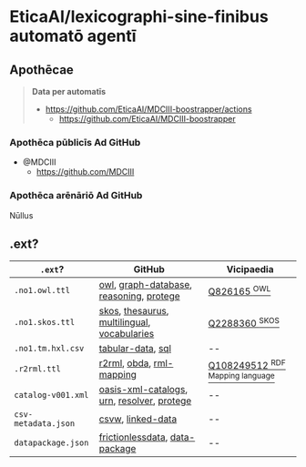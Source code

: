 # EticaAI/lexicographi-sine-finibus automatō agentī

<!--
- https://en.wikipedia.org/wiki/Ontology_components
  - https://en.wikipedia.org/wiki/Type%E2%80%93token_distinction
    - https://en.wikipedia.org/wiki/Map%E2%80%93territory_relation
-->

## Apothēcae

> **Data per automatīs**
>
> - https://github.com/EticaAI/MDCIII-boostrapper/actions
>   - https://github.com/EticaAI/MDCIII-boostrapper

### Apothēca pūblicīs Ad GitHub 
- @MDCIII
  - https://github.com/MDCIII

### Apothēca arēnāriō Ad GitHub

Nūllus

## .ext?

| `.ext`?             |  GitHub      | Vicipaedia           |
| ------------------- | ------------------- | ------------------- |
| `.no1.owl.ttl`      |  [owl](https://github.com/topics/owl), [graph-database](https://github.com/topics/graph-database), [reasoning](https://github.com/topics/reasoning), [protege](https://github.com/topics/protege) | [Q826165 <sup>OWL</sup>](https://www.wikidata.org/wiki/Q826165) |
| `.no1.skos.ttl`     | [skos](https://github.com/topics/skos), [thesaurus](https://github.com/topics/thesaurus), [multilingual](https://github.com/topics/multilingual), [vocabularies](https://github.com/topics/vocabularies) | [Q2288360 <sup>SKOS</sup>](https://www.wikidata.org/wiki/Q2288360) |
| `.no1.tm.hxl.csv`   | [tabular-data](https://github.com/topics/tabular-data), [sql](https://github.com/topics/sql) | -- |
| `.r2rml.ttl`  |  [r2rml](https://github.com/topics/r2rml), [obda](https://github.com/topics/obda), [rml-mapping](https://github.com/topics/rml-mapping) | [Q108249512 <sup>RDF Mapping language</sup>](https://www.wikidata.org/wiki/Q108249512) | [Q108249512 <sup>RDF Mapping language</sup>](https://www.wikidata.org/wiki/Q108249512 |
| `catalog-v001.xml`  | [oasis-xml-catalogs](https://github.com/topics/oasis-xml-catalogs), [urn](https://github.com/topics/urn), [resolver](https://github.com/topics/resolver), [protege](https://github.com/topics/protege) | -- |
| `csv-metadata.json`  |  [csvw](https://github.com/topics/csvw), [linked-data](https://github.com/topics/data-package) | -- |
| `datapackage.json`  |  [frictionlessdata](https://github.com/topics/frictionlessdata), [data-package](https://github.com/topics/data-package) | -- |


<!--
@TODO need to enable some way to keep alive before 60 days passed.
      See complaints and alternatives like:
      - https://github.community/t/no-notification-workflow-disabled-after-60-days/182169
      - https://github.com/gautamkrishnar/keepalive-workflow

@TODO create an organization profile README, see
      - https://docs.github.com/en/organizations/collaborating-with-groups-in-organizations/customizing-your-organizations-profile
        - .github/profile/README.md
      - Organization picture from https://unsplash.com/photos/_YzGQvASeMk


## Project test cases
- /workspace/git/mdciii/1568346_20220619
- https://github.com/MDCIII/1568346_20220619/

## Potential tools to look
- https://github.com/SDM-TIB/SDM-RDFizer
  - https://rml.io/implementation-report/
  - https://rml.io/docs/rml/data-retrieval/
    - https://github.com/RMLio/rml-fno-test-cases
- https://csvw.org/tools.html
- https://github.com/cldf/csvw

## Potential data sources
### Population
- https://github.com/datasets/population/issues/10
  - Worldbank
    - http://api.worldbank.org/v2/country/all/indicator/SP.POP.TOTL?format=jsonstat
  - https://data.worldbank.org/indicator/SP.POP.TOTL

## New formats?
- JSON stat (?): https://json-stat.org/

## Requires more tunning
- https://protegewiki.stanford.edu/wiki/Scalability_and_Tuning
  - > Projects larger than 100K frames typically required the use of the database backend. MySQL seems to give the best performance of the RDBM's that we have tested.
    - (Outdated, but exists) https://protegewiki.stanford.edu/wiki/ConvertToDBScript
  - > Ontop can (somewhat) work also with SQLite https://github.com/ontop/ontop/issues/134
    - Note to self: cli here https://ontop-vkg.org/guide/cli.html#
  - Ontop with database, turorial
    - https://ontop-vkg.org/tutorial/basic/setup.html#database-setup
      - https://ontop-vkg.org/tutorial/h2.zip -> /home/fititnt/Downloads/h2
      - jdbc:h2:~/Downloads/h2/university-session1
        - `SELECT "last_name" FROM "uni1"."academic" WHERE "position" = 1` worked
      - https://ontop-vkg.org/tutorial/basic/university.ttl
      - https://ontop-vkg.org/tutorial/basic/university.obda
      - https://ontop-vkg.org/tutorial/basic/university.properties
    - C***lho que tutorial super bacana https://ontop-vkg.org/tutorial/basic/university-1.html
      - TODO https://ontop-vkg.org/tutorial/interact/jupyter.html#sparqlwrapper
- https://www.researchgate.net/post/When-OWL-API-is-not-allowing-large-size-ontologies-then-how-we-are-going-to-handle-this-issue-for-a-large-application
  - > "Note that ontologies are more oriented to capture and model the intensional dimension of the data (the schema), instead of the actual data. I recommend you to read the works on the OWL-DL Lite segment, which allows to handle the T-BOX in memory, while storing and handling the A-BOX in an external database, providing you the scalability you might be looking for. You might find the works by Diego Calvanese and Mariano Rodríguez Muro on Query rewriting useful .
- 

```
@prefix : <http://example.org/voc#> .
@prefix foaf: <http://xmlns.com/foaf/0.1/> .
@prefix rdf: <http://www.w3.org/1999/02/22-rdf-syntax-ns#> .
@prefix rr: <http://www.w3.org/ns/r2rml#> .
@prefix xsd: <http://www.w3.org/2001/XMLSchema#> .

<urn:uni1-student> a rr:TriplesMap;
  rr:logicalTable [ a rr:R2RMLView;
      rr:sqlQuery "SELECT * FROM \"uni1\".\"student\""
    ];
  rr:predicateObjectMap [ a rr:PredicateObjectMap;
      rr:objectMap [ a rr:ObjectMap, rr:TermMap;
          rr:column "first_name";
          rr:datatype xsd:string;
          rr:termType rr:Literal
        ];
      rr:predicate foaf:firstName
    ], [ a rr:PredicateObjectMap;
      rr:objectMap [ a rr:ObjectMap, rr:TermMap;
          rr:column "last_name";
          rr:datatype xsd:string;
          rr:termType rr:Literal
        ];
      rr:predicate foaf:lastName
    ];
  rr:subjectMap [ a rr:SubjectMap, rr:TermMap;
      rr:class :Student;
      rr:template "http://example.org/voc#uni1/student/{s_id}";
      rr:termType rr:IRI
    ] .

<urn:uni1-academic> a rr:TriplesMap;
  rr:logicalTable [ a rr:R2RMLView;
      rr:sqlQuery """SELECT *
FROM \"uni1\".\"academic\""""
    ];
  rr:predicateObjectMap [ a rr:PredicateObjectMap;
      rr:objectMap [ a rr:ObjectMap, rr:TermMap;
          rr:column "first_name";
          rr:datatype xsd:string;
          rr:termType rr:Literal
        ];
      rr:predicate foaf:firstName
    ], [ a rr:PredicateObjectMap;
      rr:objectMap [ a rr:ObjectMap, rr:TermMap;
          rr:column "last_name";
          rr:datatype xsd:string;
          rr:termType rr:Literal
        ];
      rr:predicate foaf:lastName
    ];
  rr:subjectMap [ a rr:SubjectMap, rr:TermMap;
      rr:class :FacultyMember;
      rr:template "http://example.org/uni1/academic/{a_id}";
      rr:termType rr:IRI
    ] .

<urn:uni1-course> a rr:TriplesMap;
  rr:logicalTable [ a rr:R2RMLView;
      rr:sqlQuery """SELECT *
FROM \"uni1\".\"course\""""
    ];
  rr:predicateObjectMap [ a rr:PredicateObjectMap;
      rr:objectMap [ a rr:ObjectMap, rr:TermMap;
          rr:column "title";
          rr:termType rr:Literal
        ];
      rr:predicate :title
    ], [ a rr:PredicateObjectMap;
      rr:object <http://example.org/uni1/university>;
      rr:predicate :isGivenAt
    ];
  rr:subjectMap [ a rr:SubjectMap, rr:TermMap;
      rr:class :Course;
      rr:template "http://example.org/uni1/course/{c_id}";
      rr:termType rr:IRI
    ] .

<urn:uni1-teaching> a rr:TriplesMap;
  rr:logicalTable [ a rr:R2RMLView;
      rr:sqlQuery """SELECT *
FROM \"uni1\".\"teaching\""""
    ];
  rr:predicateObjectMap [ a rr:PredicateObjectMap;
      rr:objectMap [ a rr:ObjectMap, rr:TermMap;
          rr:template "http://example.org/uni1/course/{c_id}";
          rr:termType rr:IRI
        ];
      rr:predicate :teaches
    ];
  rr:subjectMap [ a rr:SubjectMap, rr:TermMap;
      rr:template "http://example.org/uni1/academic/{a_id}";
      rr:termType rr:IRI
    ] .

<urn:uni1-registration> a rr:TriplesMap;
  rr:logicalTable [ a rr:R2RMLView;
      rr:sqlQuery """SELECT *
FROM \"uni1\".\"course-registration\""""
    ];
  rr:predicateObjectMap [ a rr:PredicateObjectMap;
      rr:objectMap [ a rr:ObjectMap, rr:TermMap;
          rr:template "http://example.org/uni1/course/{c_id}";
          rr:termType rr:IRI
        ];
      rr:predicate :attends
    ];
  rr:subjectMap [ a rr:SubjectMap, rr:TermMap;
      rr:template "http://example.org/uni1/student/{s_id}";
      rr:termType rr:IRI
    ] .

<urn:uni1-fullProfessor> a rr:TriplesMap;
  rr:logicalTable [ a rr:R2RMLView;
      rr:sqlQuery """SELECT *
FROM \"uni1\".\"academic\"
WHERE \"position\" = 1"""
    ];
  rr:subjectMap [ a rr:SubjectMap, rr:TermMap;
      rr:class :FullProfessor;
      rr:template "http://example.org/uni1/academic/{a_id}";
      rr:termType rr:IRI
    ] .

<urn:uni2.person> a rr:TriplesMap;
  rr:logicalTable [ a rr:R2RMLView;
      rr:sqlQuery """SELECT *
FROM \"uni2\".\"person\""""
    ];
  rr:predicateObjectMap [ a rr:PredicateObjectMap;
      rr:objectMap [ a rr:ObjectMap, rr:TermMap;
          rr:column "fname";
          rr:datatype xsd:string;
          rr:termType rr:Literal
        ];
      rr:predicate foaf:firstName
    ], [ a rr:PredicateObjectMap;
      rr:objectMap [ a rr:ObjectMap, rr:TermMap;
          rr:column "lname";
          rr:datatype xsd:string;
          rr:termType rr:Literal
        ];
      rr:predicate foaf:lastName
    ];
  rr:subjectMap [ a rr:SubjectMap, rr:TermMap;
      rr:class foaf:Person;
      rr:template "http://example.org/uni2/person/{pid}";
      rr:termType rr:IRI
    ] .

<urn:uni2-course> a rr:TriplesMap;
  rr:logicalTable [ a rr:R2RMLView;
      rr:sqlQuery """SELECT *
FROM \"uni2\".\"course\""""
    ];
  rr:predicateObjectMap [ a rr:PredicateObjectMap;
      rr:objectMap [ a rr:ObjectMap, rr:TermMap;
          rr:column "topic";
          rr:datatype xsd:string;
          rr:termType rr:Literal
        ];
      rr:predicate :title
    ], [ a rr:PredicateObjectMap;
      rr:object <http://example.org/uni2/university>;
      rr:predicate :isGivenAt
    ];
  rr:subjectMap [ a rr:SubjectMap, rr:TermMap;
      rr:class :Course;
      rr:template "http://example.org/uni2/course/{cid}";
      rr:termType rr:IRI
    ] .

<urn:uni2-lecturer> a rr:TriplesMap;
  rr:logicalTable [ a rr:R2RMLView;
      rr:sqlQuery """SELECT *
FROM \"uni2\".\"course\""""
    ];
  rr:predicateObjectMap [ a rr:PredicateObjectMap;
      rr:objectMap [ a rr:ObjectMap, rr:TermMap;
          rr:template "http://example.org/uni2/course/{cid}";
          rr:termType rr:IRI
        ];
      rr:predicate :givesLecture
    ];
  rr:subjectMap [ a rr:SubjectMap, rr:TermMap;
      rr:template "http://example.org/uni2/person/{lecturer}";
      rr:termType rr:IRI
    ] .

<urn:uni2-lab-teacher> a rr:TriplesMap;
  rr:logicalTable [ a rr:R2RMLView;
      rr:sqlQuery """SELECT *
FROM \"uni2\".\"course\""""
    ];
  rr:predicateObjectMap [ a rr:PredicateObjectMap;
      rr:objectMap [ a rr:ObjectMap, rr:TermMap;
          rr:template "http://example.org/uni2/course/{cid}";
          rr:termType rr:IRI
        ];
      rr:predicate :givesLab
    ];
  rr:subjectMap [ a rr:SubjectMap, rr:TermMap;
      rr:template "http://example.org/uni2/person/{lab_teacher}";
      rr:termType rr:IRI
    ] .

<urn:uni2-registration> a rr:TriplesMap;
  rr:logicalTable [ a rr:R2RMLView;
      rr:sqlQuery """SELECT *
FROM \"uni2\".\"registration\""""
    ];
  rr:predicateObjectMap [ a rr:PredicateObjectMap;
      rr:objectMap [ a rr:ObjectMap, rr:TermMap;
          rr:template "http://example.org/uni2/course/{cid}";
          rr:termType rr:IRI
        ];
      rr:predicate :attends
    ];
  rr:subjectMap [ a rr:SubjectMap, rr:TermMap;
      rr:template "http://example.org/uni2/person/{pid}";
      rr:termType rr:IRI
    ] .

<urn:uni2-undergraduate> a rr:TriplesMap;
  rr:logicalTable [ a rr:R2RMLView;
      rr:sqlQuery """SELECT *
FROM \"uni2\".\"person\"
WHERE \"status\" = 1"""
    ];
  rr:subjectMap [ a rr:SubjectMap, rr:TermMap;
      rr:class :UndergraduateStudent;
      rr:template "http://example.org/uni2/person/{pid}";
      rr:termType rr:IRI
    ] .

```

## mustache
https://github.com/noahmorrison/chevron

```
pip3 install chevron
chevron --help

echo '{"var1": "value1"}' > 999999/0/mustache-data-test.json

```

## preview data tricks

```
# via https://www.stefaanlippens.net/pretty-csv.html
cat data.csv | sed 's/,/ ,/g' | column -t -s, | less -S
```

```
/workspace/git/EticaAI/MDCIII-boostrapper/officina/999999999/0/999999999_7200235.py --methodus=xlsx_ad_no1 --numerordinatio-praefixo=1603_16 --ordines=1 --pcode-praefix=BO --unm49=68 /workspace/git/EticaAI/MDCIII-boostrapper/officina/999999/1603/45/16/xlsx/bol.xlsx | sed 's/,/ ,/g' | column -t -s, | less -S

/workspace/git/EticaAI/lexicographi-sine-finibus/officina/999999999/0/999999999_7200235.py --methodus=xlsx_ad_no1 --numerordinatio-praefixo=1603_16 --ordines=1 --pcode-praefix=BO --unm49=68 --experimentum-est /workspace/git/EticaAI/MDCIII-boostrapper/officina/999999/1603/45/16/xlsx/bol.xlsx | sed 's/,/ ,/g' | column -t -s, | less -S

```
-->
